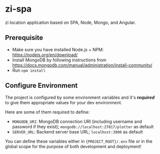 # zi-spa

zi location application based on SPA, Node, Mongo, and Angular.

## Prerequisite

* Make sure you have installed Node.js + NPM: https://nodejs.org/en/download/
* Install MongoDB by following instructions from https://docs.mongodb.com/manual/administration/install-community/
* Run `npm install`

## Configure Environment

The project is configured by some environment variables and it's ***required*** to give them appropriate values for your dev environment.

Here are some of them required to define:

* `MONGODB_URI`: MongoDB connection URI (including username and password if they exist); `mongodb://localhost:27017/plotter` as default
* `SERVER_URL`: Backend server base URL; `localhost:3000` as default

You can define these variables either in `{PROJECT_ROOT}/.env` file or in the global scope for the purpose of both development and deployment!
